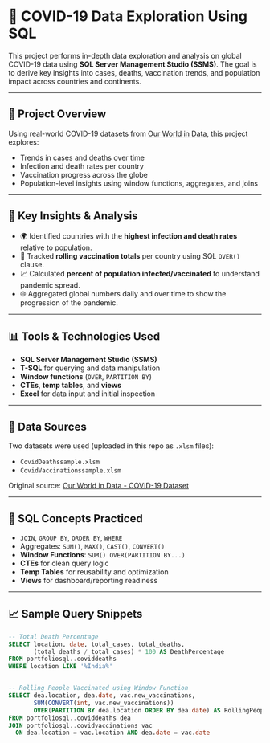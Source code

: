 # 🦠 COVID-19 Data Exploration Using SQL

This project performs in-depth data exploration and analysis on global COVID-19 data using **SQL Server Management Studio (SSMS)**. 
The goal is to derive key insights into cases, deaths, vaccination trends, and population impact across countries and continents.

---

## 📂 Project Overview

Using real-world COVID-19 datasets from [Our World in Data](https://ourworldindata.org/coronavirus), this project explores:
- Trends in cases and deaths over time
- Infection and death rates per country
- Vaccination progress across the globe
- Population-level insights using window functions, aggregates, and joins

---

## 🧠 Key Insights & Analysis

- 🌍 Identified countries with the **highest infection and death rates** relative to population.
- 💉 Tracked **rolling vaccination totals** per country using SQL `OVER()` clause.
- 📈 Calculated **percent of population infected/vaccinated** to understand pandemic spread.
- 🌐 Aggregated global numbers daily and over time to show the progression of the pandemic.

---

## 📊 Tools & Technologies Used

- **SQL Server Management Studio (SSMS)**
- **T-SQL** for querying and data manipulation
- **Window functions** (`OVER`, `PARTITION BY`)
- **CTEs**, **temp tables**, and **views**
- **Excel** for data input and initial inspection

---

## 📁 Data Sources

Two datasets were used (uploaded in this repo as `.xlsm` files):
- `CovidDeathssample.xlsm`
- `CovidVaccinationssample.xlsm`

Original source: [Our World in Data - COVID-19 Dataset](https://ourworldindata.org/covid-data)

---

## 📌 SQL Concepts Practiced

- `JOIN`, `GROUP BY`, `ORDER BY`, `WHERE`
- Aggregates: `SUM()`, `MAX()`, `CAST()`, `CONVERT()`
- **Window Functions**: `SUM() OVER(PARTITION BY...)`
- **CTEs** for clean query logic
- **Temp Tables** for reusability and optimization
- **Views** for dashboard/reporting readiness

---

## 📈 Sample Query Snippets

```sql
-- Total Death Percentage
SELECT location, date, total_cases, total_deaths,
       (total_deaths / total_cases) * 100 AS DeathPercentage
FROM portfoliosql..coviddeaths
WHERE location LIKE '%India%'


-- Rolling People Vaccinated using Window Function
SELECT dea.location, dea.date, vac.new_vaccinations,
       SUM(CONVERT(int, vac.new_vaccinations))
       OVER(PARTITION BY dea.location ORDER BY dea.date) AS RollingPeopleVaccinated
FROM portfoliosql..coviddeaths dea
JOIN portfoliosql..covidvaccinations vac
  ON dea.location = vac.location AND dea.date = vac.date


